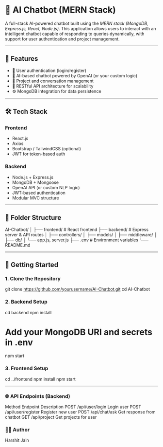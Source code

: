 # 🤖 AI Chatbot (MERN Stack)

A full-stack AI-powered chatbot built using the *MERN stack (MongoDB, Express.js, React, Node.js)*. This application allows users to interact with an intelligent chatbot capable of responding to queries dynamically, with support for user authentication and project management.

---

## 🚀 Features

- 🔐 User authentication (login/register)
- 💬 AI-based chatbot powered by OpenAI (or your custom logic)
- 📂 Project and conversation management
- 🧠 RESTful API architecture for scalability
- ⚙ MongoDB integration for data persistence

---

## 🛠 Tech Stack

### Frontend
- React.js
- Axios
- Bootstrap / TailwindCSS (optional)
- JWT for token-based auth

### Backend
- Node.js + Express.js
- MongoDB + Mongoose
- OpenAI API (or custom NLP logic)
- JWT-based authentication
- Modular MVC structure

---

## 📁 Folder Structure

AI-Chatbot/
│
├── frontend/ # React frontend
├── backend/ # Express server & API routes
│ ├── controllers/
│ ├── models/
│ ├── middleware/
│ ├── db/
│ └── app.js, server.js
├── .env # Environment variables
└── README.md

---

## 🧪 Getting Started

### 1. Clone the Repository
git clone https://github.com/yourusername/AI-Chatbot.git
cd AI-Chatbot

### 2. Backend Setup
cd backend
npm install
# Add your MongoDB URI and secrets in .env
npm start

### 3. Frontend Setup
cd ../frontend
npm install
npm start

---

### 🌐 API Endpoints (Backend)
Method	Endpoint	        Description
POST	/api/user/login	    Login user
POST	/api/user/register	Register new user
POST	/api/chat/ask	      Get response from chatbot
GET	  /api/project	      Get projects for user

### 🙋‍♂ Author
Harshit Jain

